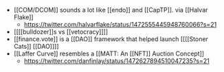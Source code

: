 - [[COM/DCOM]] sounds a lot like [[endo]] and [[CapTP]]. via [[Halvar Flake]]
    - https://twitter.com/halvarflake/status/1472555445948760066?s=21
- [[[[bulldozer]]s vs [[vetocracy]]]]
- [[finance.vote]] is a [[DAO]] framework that helped launch [[[[Stoner Cats]] [[DAO]]]]
- [[Laffer Curve]] resembles a [[MATT: An [[NFT]] Auction Concept]]
    - https://twitter.com/danfinlay/status/1472627894510047235?s=21
